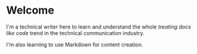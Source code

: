 # Welcome
I'm a technical writer here to learn and understand the whole _treating docs like code_ trend in the technical communication industry.

I'm also learning to use Markdown for content creation.
